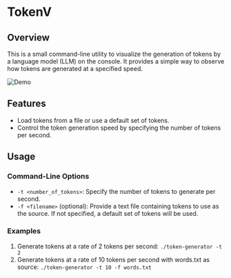 # TokenV

## Overview

This is a small command-line utility to visualize the generation of tokens by a language model (LLM) on the console. It provides a simple way to observe how tokens are generated at a specified speed.

![Demo](demo.gif)

## Features

- Load tokens from a file or use a default set of tokens.
- Control the token generation speed by specifying the number of tokens per second.

## Usage

### Command-Line Options

- `-t <number_of_tokens>`: Specify the number of tokens to generate per second.
- `-f <filename>` (optional): Provide a text file containing tokens to use as the source. If not specified, a default set of tokens will be used.

### Examples

1. Generate tokens at a rate of 2 tokens per second:
   `./token-generator -t 2`
2. Generate tokens at a rate of 10 tokens per second with words.txt as source:
   `./token-generator -t 10 -f words.txt`

